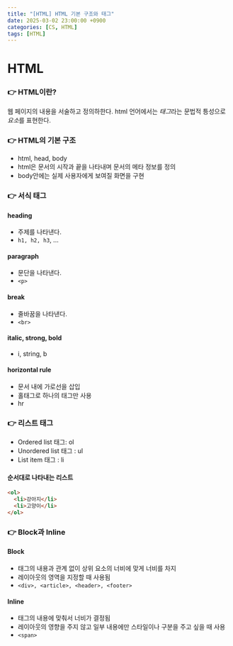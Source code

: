 ```yaml
---
title: "[HTML] HTML 기본 구조와 태그"
date: 2025-03-02 23:00:00 +0900
categories: [CS, HTML]
tags: [HTML]
---
```


# HTML

### 👉 HTML이란?

웹 페이지의 내용을 서술하고 정의하한다.
html 언어에서는 *태그*라는 문법적 틍성으로 *요소*를 표현한다.

### 👉 HTML의 기본 구조

- html, head, body
- html은 문서의 시작과 끝을 나타내며 문서의 메타 정보를 정의
- body안에는 실제 사용자에게 보여질 화면을 구현

### 👉 서식 태그

#### heading

- 주제를 나타낸다.
- `h1, h2, h3`, ...

#### paragraph

- 문단을 나타낸다.
- `<p>`

#### break

- 줄바꿈을 나타낸다.
- `<br>`

#### italic, strong, bold

- i, string, b

#### horizontal rule

- 문서 내에 가로선을 삽입
- 홀태그로 하나의 태그만 사용
- hr

### 👉 리스트 태그

- Ordered list 태그: ol
- Unordered list 태그 : ul
- List item 태그 : li

#### 순서대로 나타내는 리스트

```html
<ol>
  <li>강아지</li>
  <li>고양이</li>
</ol>
```

### 👉 Block과 Inline

#### Block

- 태그의 내용과 관계 없이 상위 요소의 너비에 맞게 너비를 차지
- 레이아웃의 영역을 지정할 때 사용됨
- `<div>, <article>, <header>, <footer>`

#### Inline

- 태그의 내용에 맞춰서 너비가 결정됨
- 레이아웃의 영향을 주지 않고 일부 내용에만 스타일이나 구분을 주고 싶을 때 사용
- `<span>`
